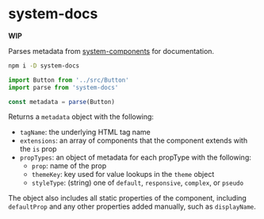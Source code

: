 
# system-docs

**WIP**

Parses metadata from [system-components][components] for documentation.

```sh
npm i -D system-docs
```

```js
import Button from '../src/Button'
import parse from 'system-docs'

const metadata = parse(Button)
```

Returns a `metadata` object with the following:

- `tagName`: the underlying HTML tag name
- `extensions`: an array of components that the component extends with the `is` prop
- `propTypes`: an object of metadata for each propType with the following:
  - `prop`: name of the prop
  - `themeKey`: key used for value lookups in the `theme` object
  - `styleType`: (string) one of `default`, `responsive`, `complex`, or `pseudo`

The object also includes all static properties of the component,
including `defaultProp` and any other properties added manually, such as `displayName`.

[components]: ../system-components
